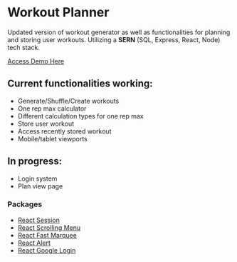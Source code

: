 # Workout Planner

Updated version of workout generator as well as functionalities for planning and storing user workouts. Utilizing a **SERN** (SQL, Express, React, Node) tech stack.

[Access Demo Here](https://workoutplannerdemo.ahljennetics.repl.co/)

## Current functionalities working:

-   Generate/Shuffle/Create workouts
-   One rep max calculator
-   Different calculation types for one rep max
-   Store user workout
-   Access recently stored workout
-   Mobile/tablet viewports

## In progress:

-   Login system
-   Plan view page

### Packages

-   [React Session](https://github.com/grizzthedj/react-session)
-   [React Scrolling Menu](https://github.com/asmyshlyaev177/react-horizontal-scrolling-menu)
-   [React Fast Marquee](https://github.com/justin-chu/react-fast-marquee)
-   [React Alert](https://github.com/schiehll/react-alert)
-   [React Google Login](https://github.com/anthonyjgrove/react-google-login)
